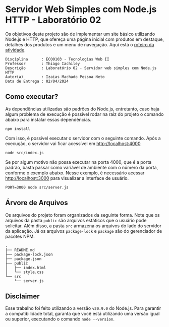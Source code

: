 # Servidor Web Simples com Node.js HTTP - Laboratório 02

Os objetivos deste projeto são de implementar um site básico utilizando Node.js e HTTP, que ofereça uma página inicial com produtos em destaque, detalhes dos produtos e um menu de navegação. Aqui está o [roteiro da atividade](../../docs/lab02-simple-http-server.pdf).

```
Disciplina      : ECO0103 - Tecnologias Web II
Professor       : Thiago Iachiley
Descrição       : Laboratório 02 - Servidor web simples com Node.js HTTP
Autor(a)        : Izaias Machado Pessoa Neto
Data de Entrega : 02/04/2024
```

## Como executar?

As dependências utilizadas são padrões do Node.js, entretanto, caso haja algum problema de execução é possível rodar na raiz do projeto o comando abaixo para instalar essas dependências.

```
npm install
```

Com isso, é possível executar o servidor com o seguinte comando. Após a execução, o servidor vai ficar acessível em [http://localhost:4000](http://localhost:4000).

```
node src/index.js
```

Se por algum motivo não possa executar na porta 4000, que é a porta padrão, basta passar como variável de ambiente com o número da porta, conforme o exemplo abaixo. Nesse exemplo, é necessário acessar [http://localhost:3000](http://localhost:3000) para visualizar a interface de usuário.

```
PORT=3000 node src/server.js
```

## Árvore de Arquivos

Os arquivos do projeto foram organizados da seguinte forma. Note que os arquivos da pasta `public` são arquivos estáticos que o usuário pode solicitar. Além disso, a pasta `src` armazena os arquivos do lado do servidor da aplicação. Já os arquivos `package-lock` e `package` são do gerenciador de pacotes NPM.

```
.
├── README.md
├── package-lock.json
├── package.json
├── public
│   ├── index.html
│   └── style.css
└── src
    └── server.js
```

## Disclaimer

Esse trabalho foi feito utilizando a versão `v20.9.0` do Node.js. Para garantir a compatibilidade total, garanta que você está utilizando uma versão igual ou superior, executando o comando `node --version`.
